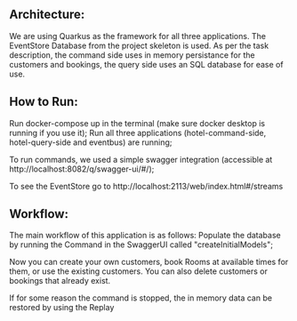 <h2>Architecture:</h2>    
We are using Quarkus as the framework for all three applications. The EventStore Database from the project skeleton is used.    
As per the task description, the command side uses in memory persistance for the customers and bookings, the query side uses an SQL database for ease of use.    




<h2>How to Run:</h2> 
Run docker-compose up in the terminal (make sure docker desktop is running if you use it);    
Run all three applications (hotel-command-side, hotel-query-side and eventbus) are running;  

To run commands, we used a simple swagger integration (accessible at http://localhost:8082/q/swagger-ui/#/);   

To see the EventStore go to http://localhost:2113/web/index.html#/streams
   
<h2>Workflow:</h2>
The main workflow of this application is as follows:    
Populate the database by running the Command in the SwaggerUI called "createInitialModels";    

Now you can create your own customers, book Rooms at available times for them, or use the existing customers.
You can also delete customers or bookings that already exist.

If for some reason the command is stopped, the in memory data can be restored by using the Replay